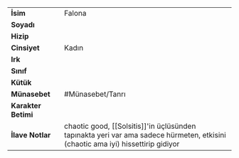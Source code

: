 |  |  |
  |---|---|
  | **İsim** | Falona|
  | **Soyadı** | |
  | **Hizip** | |
  | **Cinsiyet** | Kadın|
  | **Irk** | |
  | **Sınıf** | |
  | **Kütük** | |
  | **Münasebet** | #Münasebet/Tanrı|
  | **Karakter Betimi** | |
  | **İlave Notlar** | chaotic good, [[Solsitis]]'in üçlüsünden<br>tapınakta yeri var ama sadece hürmeten, etkisini (chaotic ama iyi) hissettirip gidiyor|
  